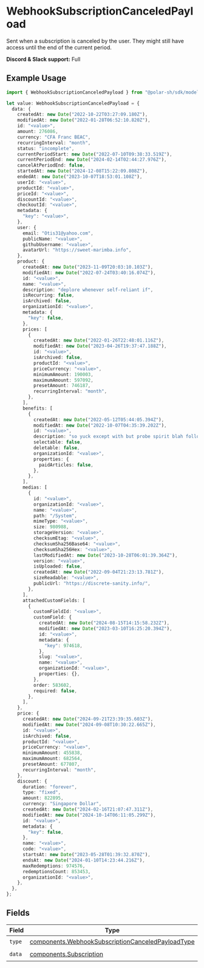 # WebhookSubscriptionCanceledPayload

Sent when a subscription is canceled by the user.
They might still have access until the end of the current period.

**Discord & Slack support:** Full

## Example Usage

```typescript
import { WebhookSubscriptionCanceledPayload } from "@polar-sh/sdk/models/components";

let value: WebhookSubscriptionCanceledPayload = {
  data: {
    createdAt: new Date("2022-10-22T03:27:09.180Z"),
    modifiedAt: new Date("2022-01-28T06:52:10.820Z"),
    id: "<value>",
    amount: 276086,
    currency: "CFA Franc BEAC",
    recurringInterval: "month",
    status: "incomplete",
    currentPeriodStart: new Date("2022-07-10T09:38:33.519Z"),
    currentPeriodEnd: new Date("2024-02-14T02:44:27.976Z"),
    cancelAtPeriodEnd: false,
    startedAt: new Date("2024-12-08T15:22:09.808Z"),
    endedAt: new Date("2023-10-07T18:53:01.108Z"),
    userId: "<value>",
    productId: "<value>",
    priceId: "<value>",
    discountId: "<value>",
    checkoutId: "<value>",
    metadata: {
      "key": "<value>",
    },
    user: {
      email: "Otis31@yahoo.com",
      publicName: "<value>",
      githubUsername: "<value>",
      avatarUrl: "https://sweet-marimba.info",
    },
    product: {
      createdAt: new Date("2023-11-09T20:03:10.103Z"),
      modifiedAt: new Date("2022-07-24T03:40:16.074Z"),
      id: "<value>",
      name: "<value>",
      description: "deplore whenever self-reliant if",
      isRecurring: false,
      isArchived: false,
      organizationId: "<value>",
      metadata: {
        "key": false,
      },
      prices: [
        {
          createdAt: new Date("2022-01-26T22:48:01.116Z"),
          modifiedAt: new Date("2023-04-26T19:37:47.188Z"),
          id: "<value>",
          isArchived: false,
          productId: "<value>",
          priceCurrency: "<value>",
          minimumAmount: 190003,
          maximumAmount: 597092,
          presetAmount: 746187,
          recurringInterval: "month",
        },
      ],
      benefits: [
        {
          createdAt: new Date("2022-05-12T05:44:05.394Z"),
          modifiedAt: new Date("2022-10-07T04:35:39.202Z"),
          id: "<value>",
          description: "so yuck except with but probe spirit blah following",
          selectable: false,
          deletable: false,
          organizationId: "<value>",
          properties: {
            paidArticles: false,
          },
        },
      ],
      medias: [
        {
          id: "<value>",
          organizationId: "<value>",
          name: "<value>",
          path: "/System",
          mimeType: "<value>",
          size: 980988,
          storageVersion: "<value>",
          checksumEtag: "<value>",
          checksumSha256Base64: "<value>",
          checksumSha256Hex: "<value>",
          lastModifiedAt: new Date("2023-10-28T06:01:39.364Z"),
          version: "<value>",
          isUploaded: false,
          createdAt: new Date("2022-09-04T21:23:13.781Z"),
          sizeReadable: "<value>",
          publicUrl: "https://discrete-sanity.info/",
        },
      ],
      attachedCustomFields: [
        {
          customFieldId: "<value>",
          customField: {
            createdAt: new Date("2024-08-15T14:15:58.232Z"),
            modifiedAt: new Date("2023-03-10T16:25:20.394Z"),
            id: "<value>",
            metadata: {
              "key": 974618,
            },
            slug: "<value>",
            name: "<value>",
            organizationId: "<value>",
            properties: {},
          },
          order: 583602,
          required: false,
        },
      ],
    },
    price: {
      createdAt: new Date("2024-09-21T23:39:35.603Z"),
      modifiedAt: new Date("2024-09-08T10:30:22.665Z"),
      id: "<value>",
      isArchived: false,
      productId: "<value>",
      priceCurrency: "<value>",
      minimumAmount: 455838,
      maximumAmount: 682564,
      presetAmount: 677807,
      recurringInterval: "month",
    },
    discount: {
      duration: "forever",
      type: "fixed",
      amount: 822895,
      currency: "Singapore Dollar",
      createdAt: new Date("2024-02-16T21:07:47.311Z"),
      modifiedAt: new Date("2024-10-14T06:11:05.299Z"),
      id: "<value>",
      metadata: {
        "key": false,
      },
      name: "<value>",
      code: "<value>",
      startsAt: new Date("2023-05-28T01:39:32.870Z"),
      endsAt: new Date("2024-01-10T14:23:44.216Z"),
      maxRedemptions: 974576,
      redemptionsCount: 853453,
      organizationId: "<value>",
    },
  },
};
```

## Fields

| Field                                                                                                                  | Type                                                                                                                   | Required                                                                                                               | Description                                                                                                            |
| ---------------------------------------------------------------------------------------------------------------------- | ---------------------------------------------------------------------------------------------------------------------- | ---------------------------------------------------------------------------------------------------------------------- | ---------------------------------------------------------------------------------------------------------------------- |
| `type`                                                                                                                 | [components.WebhookSubscriptionCanceledPayloadType](../../models/components/webhooksubscriptioncanceledpayloadtype.md) | :heavy_check_mark:                                                                                                     | N/A                                                                                                                    |
| `data`                                                                                                                 | [components.Subscription](../../models/components/subscription.md)                                                     | :heavy_check_mark:                                                                                                     | N/A                                                                                                                    |